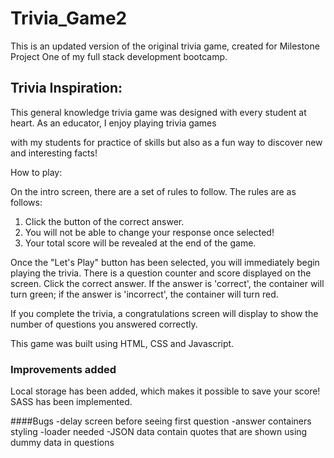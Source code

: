 # Trivia_Game2

This is an updated version of the original trivia game, created for Milestone Project One of my full stack development bootcamp. 

## Trivia Inspiration: 

This general knowledge trivia game was designed with every student at heart. As an educator, I enjoy playing trivia games 

with my students for practice of skills but also as a fun way to discover new and interesting facts!   

How to play: 

On the intro screen, there are a set of rules to follow. The rules are as follows: 
1. Click the button of the correct answer. 
2. You will not be able to change your response once selected! 
3. Your total score will be revealed at the end of the game.


Once the "Let's Play" button has been selected, you will immediately begin playing the trivia. 
There is a question counter and score displayed on the screen. Click the correct answer. 
If the answer is 'correct', the container will turn green; if the answer is 'incorrect', the container will turn red. 

If you complete the trivia, a congratulations screen will display to show the number of questions you answered correctly.
 
This game was built using HTML, CSS and Javascript. 

### Improvements added 
Local storage has been added, which makes it possible to save your score! 
SASS has been implemented. 

####Bugs 
-delay screen before seeing first question
-answer containers styling 
-loader needed 
-JSON data contain quotes that are shown using dummy data in questions


